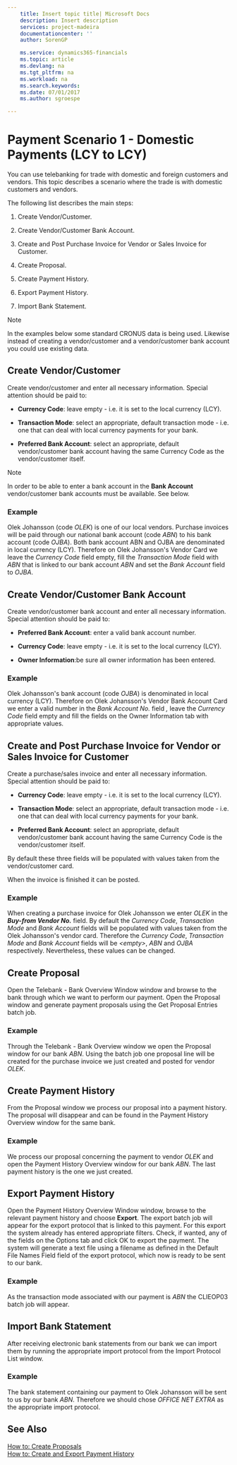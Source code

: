 ```yaml
---
    title: Insert topic title| Microsoft Docs
    description: Insert description
    services: project-madeira
    documentationcenter: ''
    author: SorenGP

    ms.service: dynamics365-financials
    ms.topic: article
    ms.devlang: na
    ms.tgt_pltfrm: na
    ms.workload: na
    ms.search.keywords:
    ms.date: 07/01/2017
    ms.author: sgroespe

---
```

# Payment Scenario 1 - Domestic Payments (LCY to LCY)
You can use telebanking for trade with domestic and foreign customers and vendors. This topic describes a scenario where the trade is with domestic customers and vendors.  
  
 The following list describes the main steps:  
  
1.  Create Vendor\/Customer.  
  
2.  Create Vendor\/Customer Bank Account.  
  
3.  Create and Post Purchase Invoice for Vendor or Sales Invoice for Customer.  
  
4.  Create Proposal.  
  
5.  Create Payment History.  
  
6.  Export Payment History.  
  
7.  Import Bank Statement.  
  
> [!NOTE]  
>  In the examples below some standard CRONUS data is being used. Likewise instead of creating a vendor\/customer and a vendor\/customer bank account you could use existing data.  
  
## Create Vendor\/Customer  
 Create vendor\/customer and enter all necessary information. Special attention should be paid to:  
  
-   **Currency Code**: leave empty - i.e. it is set to the local currency \(LCY\).  
  
-   **Transaction Mode**: select an appropriate, default transaction mode - i.e. one that can deal with local currency payments for your bank.  
  
-   **Preferred Bank Account**: select an appropriate, default vendor\/customer bank account having the same Currency Code as the vendor\/customer itself.  
  
> [!NOTE]  
>  In order to be able to enter a bank account in the **Bank Account** vendor\/customer bank accounts must be available. See below.  
  
### Example  
 Olek Johansson \(code *OLEK*\) is one of our local vendors. Purchase invoices will be paid through our national bank account \(code *ABN*\) to his bank account \(code *OJBA*\). Both bank account ABN and OJBA are denominated in local currency \(LCY\). Therefore on Olek Johansson's Vendor Card we leave the *Currency Code* field empty, fill the *Transaction Mode* field with *ABN* that is linked to our bank account *ABN* and set the *Bank Account* field to *OJBA*.  
  
## Create Vendor\/Customer Bank Account  
 Create vendor\/customer bank account and enter all necessary information. Special attention should be paid to:  
  
-   **Preferred Bank Account**: enter a valid bank account number.  
  
-   **Currency Code**: leave empty - i.e. it is set to the local currency \(LCY\).  
  
-   **Owner Information**:be sure all owner information has been entered.  
  
### Example  
 Olek Johansson's bank account \(code *OJBA*\) is denominated in local currency \(LCY\). Therefore on Olek Johansson's Vendor Bank Account Card we enter a valid number in the *Bank Account No.* field *,* leave the *Currency Code* field empty and fill the fields on the Owner Information tab with appropriate values.  
  
## Create and Post Purchase Invoice for Vendor or Sales Invoice for Customer  
 Create a purchase\/sales invoice and enter all necessary information. Special attention should be paid to:  
  
-   **Currency Code**: leave empty - i.e. it is set to the local currency \(LCY\).  
  
-   **Transaction Mode**: select an appropriate, default transaction mode - i.e. one that can deal with local currency payments for your bank.  
  
-   **Preferred Bank Account**: select an appropriate, default vendor\/customer bank account having the same Currency Code is the vendor\/customer itself.  
  
 By default these three fields will be populated with values taken from the vendor\/customer card.  
  
 When the invoice is finished it can be posted.  
  
### Example  
 When creating a purchase invoice for Olek Johansson we enter *OLEK* in the ***Buy-from Vendor No.*** field. By default the *Currency Code*, *Transaction Mode* and *Bank Account* fields will be populated with values taken from the Olek Johansson's vendor card. Therefore the *Currency Code*, *Transaction Mode* and *Bank Account* fields will be *\<empty\>*, *ABN* and *OJBA* respectively. Nevertheless, these values can be changed.  
  
## Create Proposal  
 Open the Telebank - Bank Overview Window window and browse to the bank through which we want to perform our payment. Open the Proposal window and generate payment proposals using the Get Proposal Entries batch job.  
  
### Example  
 Through the Telebank - Bank Overview window we open the Proposal window for our bank *ABN*. Using the batch job one proposal line will be created for the purchase invoice we just created and posted for vendor *OLEK*.  
  
## Create Payment History  
 From the Proposal window we process our proposal into a payment history. The proposal will disappear and can be found in the Payment History Overview window for the same bank.  
  
### Example  
 We process our proposal concerning the payment to vendor *OLEK* and open the Payment History Overview window for our bank *ABN*. The last payment history is the one we just created.  
  
## Export Payment History  
 Open the Payment History Overview Window window, browse to the relevant payment history and choose **Export**. The export batch job will appear for the export protocol that is linked to this payment. For this export the system already has entered appropriate filters. Check, if wanted, any of the fields on the Options tab and click OK to export the payment. The system will generate a text file using a filename as defined in the Default File Names Field field of the export protocol, which now is ready to be sent to our bank.  
  
### Example  
 As the transaction mode associated with our payment is *ABN* the CLIEOP03 batch job will appear.  
  
## Import Bank Statement  
 After receiving electronic bank statements from our bank we can import them by running the appropriate import protocol from the Import Protocol List window.  
  
### Example  
 The bank statement containing our payment to Olek Johansson will be sent to us by our bank *ABN*. Therefore we should chose *OFFICE NET EXTRA* as the appropriate import protocol.  
  
## See Also  
 [How to: Create Proposals](how-to-create-proposals.md)   
 [How to: Create and Export Payment History](how-to-create-and-export-payment-history.md)